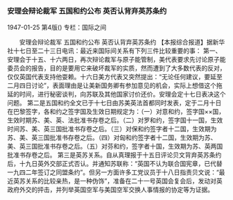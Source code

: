 ### 安理会辩论裁军  五国和约公布  英否认背弃英苏条约

1947-01-25
第4版()
专栏：国际之间

　　安理会辩论裁军
    五国和约公布
    英否认背弃英苏条约
    【本报综合报道】据新华社十七日至二十三日电讯：最近来国际间关系有下列三件比较重要的事：
    第一、安理会于十五、十六两日，再次辩论裁军与原子能管制，美代表要求先讨论原子能委员会的报告，目的是要用它来破坏裁军的实质，然而遭到了大多数代表的反对，仅仅英国代表支持他耍赖。十六日美方代表又突然提出：“无论任何建议，要延至二月四日讨论”，表面理由是让美新国务卿有参加意见的机会，实际上想借这个拖延的时间，进行秘密谈判，向苏联及其他国家讨价还价。安理会定十七日表决这个问题。
    第二是五国和约全文已于十七日由苏美英法首都同时发表，定于二月十日在巴黎签字，各和约之签字国及生效日期规定为：（一）对意和约，签字国××国，生效时期苏、美、英、法批准书存卷之后。（二）对罗和约，签字国十一国，生效时间苏、美、英三国批准书存卷之后。（三）对保和约签字者十二国，生效期为苏、美、英三国批准书存卷之后。（四）对匈和约签字者十二国，生效期为苏、美、英三国批准书存卷之后。（五）对芬和约，签字者十国，生效期为苏、英两国批准书存卷之后。
    第三是英苏关系。自从真理报于十五日评论贝文背弃英苏条约后，十九日英外交部正式否认。并通知苏联称：“英国不认为联合国宪章，已代替一九四二年签订之同盟条约”。但另一方面许多工党议员于十八日指责贝文说：“最近英苏关系的比较亲热，是一种伪饰”，准备在二十一号英国会复会后，发动对英政府外交的抨击，并列举英国空军与美国空军交换人事情报的协定等为证据。
